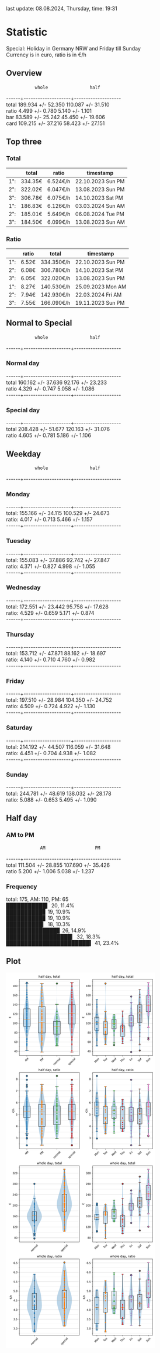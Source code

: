last update: 08.08.2024, Thursday, time: 19:31
# Statistic  
Special: Holiday in Germany NRW and Friday till Sunday  
Currency is in euro, ratio is in €/h  
## Overview  
               whole                half  
------+--------------------+--------------------  
total   189.934 +/- 52.350   110.087 +/- 31.510  
ratio     4.499 +/-  0.780     5.140 +/-  1.101  
bar      83.589 +/- 25.242    45.450 +/- 19.606  
card    109.215 +/- 37.216    58.423 +/- 27.151  
  
  
## Top three  
### Total  
&nbsp;|total|ratio|timestamp
---|---|---|---
1":|334.35€|6.524€/h|22.10.2023 Sun PM
2":|322.02€|6.047€/h|13.08.2023 Sun PM
3":|306.78€|6.075€/h|14.10.2023 Sat PM
1":|186.83€|6.126€/h|03.03.2024 Sun AM
2":|185.01€|5.649€/h|06.08.2024 Tue PM
3":|184.50€|6.099€/h|13.08.2023 Sun AM
  
### Ratio  
&nbsp;|ratio|total|timestamp
---|---|---|---
1":|  6.52€|334.350€/h|22.10.2023 Sun PM
2":|  6.08€|306.780€/h|14.10.2023 Sat PM
3":|  6.05€|322.020€/h|13.08.2023 Sun PM
1":|  8.27€|140.530€/h|25.09.2023 Mon AM
2":|  7.94€|142.930€/h|22.03.2024 Fri AM
3":|  7.55€|166.090€/h|19.11.2023 Sun PM
  
  
## Normal to Special  
               whole                half  
------+--------------------+--------------------  
### Normal day  
------+--------------------+--------------------  
total   160.162 +/- 37.636    92.176 +/- 23.233  
ratio     4.329 +/-  0.747     5.058 +/-  1.086  
------+--------------------+--------------------  
### Special day  
------+--------------------+--------------------  
total   208.428 +/- 51.677   120.163 +/- 31.076  
ratio     4.605 +/-  0.781     5.186 +/-  1.106  
  
  
## Weekday  
               whole                half  
------+--------------------+--------------------  
### Monday  
------+--------------------+--------------------  
total:  155.166 +/- 34.115   100.529 +/- 24.673  
ratio:    4.017 +/-  0.713     5.466 +/-  1.157  
------+--------------------+--------------------  
### Tuesday  
------+--------------------+--------------------  
total:  155.083 +/- 37.886    92.742 +/- 27.847  
ratio:    4.371 +/-  0.827     4.998 +/-  1.055  
------+--------------------+--------------------  
### Wednesday  
------+--------------------+--------------------  
total:  172.551 +/- 23.442    95.758 +/- 17.628  
ratio:    4.529 +/-  0.659     5.171 +/-  0.874  
------+--------------------+--------------------  
### Thursday  
------+--------------------+--------------------  
total:  153.712 +/- 47.871    88.162 +/- 18.697  
ratio:    4.140 +/-  0.710     4.760 +/-  0.982  
------+--------------------+--------------------  
### Friday  
------+--------------------+--------------------  
total:  197.510 +/- 28.984   104.350 +/- 24.752  
ratio:    4.509 +/-  0.724     4.922 +/-  1.130  
------+--------------------+--------------------  
### Saturday  
------+--------------------+--------------------  
total:  214.192 +/- 44.507   116.059 +/- 31.648  
ratio:    4.451 +/-  0.704     4.938 +/-  1.082  
------+--------------------+--------------------  
### Sunday  
------+--------------------+--------------------  
total:  244.781 +/- 48.619   138.032 +/- 28.178  
ratio:    5.088 +/-  0.653     5.495 +/-  1.090  
  
  
## Half day  
### AM to PM  
                 AM                   PM  
------+--------------------+--------------------  
total   111.504 +/- 28.855   107.690 +/- 35.426  
ratio     5.200 +/-  1.006     5.038 +/-  1.237  
  
### Frequency  
total: 175, AM: 110, PM: 65  
███████████▍ 20, 11.4%  
██████████▊ 19, 10.9%  
██████████▊ 19, 10.9%  
██████████▎ 18, 10.3%  
██████████████▊ 26, 14.9%  
██████████████████▎ 32, 18.3%  
███████████████████████▍ 41, 23.4%  
  
  
## Plot  
![Image](harvest.png)